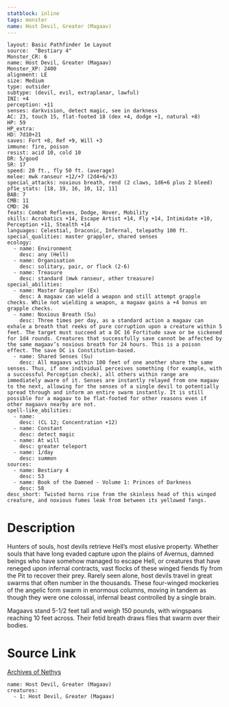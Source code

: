 ```yaml
---
statblock: inline
tags: monster
name: Host Devil, Greater (Magaav)
---
```

```statblock
layout: Basic Pathfinder 1e Layout
source:  "Bestiary 4"
Monster_CR: 6
name: Host Devil, Greater (Magaav)
Monster_XP: 2400
alignment: LE
size: Medium
type: outsider
subtype: (devil, evil, extraplanar, lawful)
INI: +4
perception: +11
senses: darkvision, detect magic, see in darkness
AC: 23, touch 15, flat-footed 18 (dex +4, dodge +1, natural +8)
HP: 59
HP_extra: 
HD: 7d10+21
saves: Fort +8, Ref +9, Will +3
immune: fire, poison
resist: acid 10, cold 10
DR: 5/good
SR: 17
speed: 20 ft., fly 50 ft. (average)
melee: mwk ranseur +12/+7 (2d4+6/×3)
special_attacks: noxious breath, rend (2 claws, 1d6+6 plus 2 bleed)
pf1e_stats: [18, 19, 16, 10, 12, 11]
BAB: 7
CMB: 11
CMD: 26
feats: Combat Reflexes, Dodge, Hover, Mobility
skills: Acrobatics +14, Escape Artist +14, Fly +14, Intimidate +10, Perception +11, Stealth +14
languages: Celestial, Draconic, Infernal, telepathy 100 ft.
special_qualities: master grappler, shared senses
ecology:
  - name: Environment
    desc: any (Hell)
  - name: Organisation
    desc: solitary, pair, or flock (2-6)
  - name: Treasure
    desc: standard (mwk ranseur, other treasure)
special_abilities:
  - name: Master Grappler (Ex)
    desc: A magaav can wield a weapon and still attempt grapple checks. While not wielding a weapon, a magaav gains a +4 bonus on grapple checks.
  - name: Noxious Breath (Su)
    desc: Three times per day, as a standard action a magaav can exhale a breath that reeks of pure corruption upon a creature within 5 feet. The target must succeed at a DC 16 Fortitude save or be sickened for 1d4 rounds. Creatures that successfully save cannot be affected by the same magaav’s noxious breath for 24 hours. This is a poison effect. The save DC is Constitution-based.
  - name: Shared Senses (Su)
    desc: All magaavs within 100 feet of one another share the same senses. Thus, if one individual perceives something (for example, with a successful Perception check), all others within range are immediately aware of it. Senses are instantly relayed from one magaav to the next, allowing for the senses of a single devil to potentially spread through and inform an entire swarm instantly. It is still possible for a magaav to be flat-footed for other reasons even if other magaavs nearby are not.
spell-like_abilities:
  - name:
    desc: (CL 12; Concentration +12)
  - name: Constant
    desc: detect magic
  - name: At will
    desc: greater teleport
  - name: 1/day
    desc: summon
sources:
  - name: Bestiary 4
    desc: 53
  - name: Book of the Damned - Volume 1: Princes of Darkness
    desc: 58
desc_short: Twisted horns rise from the skinless head of this winged creature, and noxious fumes leak from between its yellowed fangs.
```
# Description
Hunters of souls, host devils retrieve Hell’s most elusive property. Whether souls that have long evaded capture upon the plains of Avernus, damned beings who have somehow managed to escape Hell, or creatures that have reneged upon infernal contracts, vast flocks of these winged fiends fly from the Pit to recover their prey. Rarely seen alone, host devils travel in great swarms that often number in the thousands. These four-winged mockeries of the angelic form swarm in enormous columns, moving in tandem as though they were one colossal, infernal beast controlled by a single brain.

Magaavs stand 5-1/2 feet tall and weigh 150 pounds, with wingspans reaching 10 feet across. Their fetid breath draws flies that swarm over their bodies.
# Source Link
[Archives of Nethys](https://aonprd.com/MonsterDisplay.aspx?ItemName=Host%20Devil%2C%20Greater%20(Magaav))
```encounter-table
name: Host Devil, Greater (Magaav)
creatures:
  - 1: Host Devil, Greater (Magaav)
```
